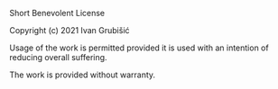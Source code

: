 Short Benevolent License

Copyright (c) 2021 Ivan Grubišić

Usage of the work is permitted provided it is used with an intention of reducing overall suffering.

The work is provided without warranty.
